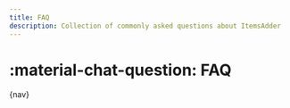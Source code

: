 ```yaml
---
title: FAQ
description: Collection of commonly asked questions about ItemsAdder
---
```


# :material-chat-question: FAQ

{nav}